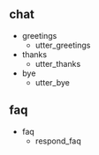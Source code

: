 ## chat
* greetings
  - utter_greetings
* thanks
  - utter_thanks
* bye
  - utter_bye

## faq
* faq
  - respond_faq
